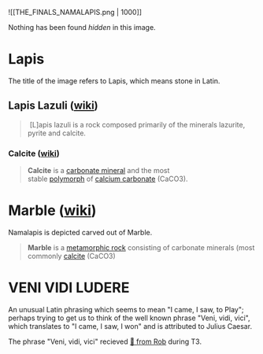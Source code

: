 ![[THE_FINALS_NAMALAPIS.png | 1000]]

Nothing has been found *hidden* in this image. 

# Lapis
The title of the image refers to Lapis, which means stone in Latin.
## Lapis Lazuli ([wiki](https://en.wikipedia.org/wiki/Lapis_lazuli))
>  \[L]apis lazuli is a rock composed primarily of the minerals lazurite, pyrite and calcite.
### Calcite ([wiki](https://en.wikipedia.org/wiki/Calcite))
> **Calcite** is a [carbonate mineral](https://en.wikipedia.org/wiki/Carbonate_minerals "Carbonate minerals") and the most stable [polymorph](https://en.wikipedia.org/wiki/Polymorphism_(materials_science) "Polymorphism (materials science)") of [calcium carbonate](https://en.wikipedia.org/wiki/Calcium_carbonate "Calcium carbonate") (CaCO3).

# Marble ([wiki](https://en.wikipedia.org/wiki/Marble))
Namalapis is depicted carved out of Marble.
> **Marble** is a [metamorphic rock](https://en.wikipedia.org/wiki/Metamorphic_rock "Metamorphic rock") consisting of carbonate minerals (most commonly [calcite](https://en.wikipedia.org/wiki/Calcite "Calcite") (CaCO3)

# VENI VIDI LUDERE
An unusual Latin phrasing which seems to mean "I came, I saw, to Play"; perhaps trying to get us to think of the well known phrase "Veni, vidi, vici", which translates to "I came, I saw, I won" and is attributed to Julius Caesar.

The phrase "Veni, vidi, vici" recieved [👀 from Rob](https://discord.com/channels/1008696016318513243/1011929497139953744/1198713670671269908) during T3.